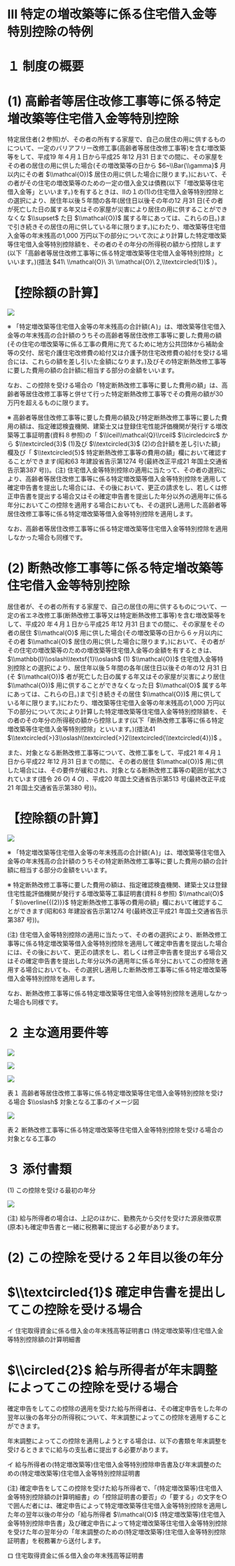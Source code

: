 # Ⅲ 特定の増改築等に係る住宅借入金等特別控除の特例

# １ 制度の概要

# (1) 高齢者等居住改修工事等に係る特定増改築等住宅借入金等特別控除

特定居住者(２参照)が、その者の所有する家屋で、自己の居住の用に供するものについて、一定のバリアフリー改修工事(高齢者等居住改修工事等)を含む増改築等をして、平成19 年４月１日から平成25 年12 月31 日までの間に、その家屋をその者の居住の用に供した場合(その増改築等の日から $6~\\Bar{\\gamma}$ 月以内にその者 $\\mathcal{O})$ 居住の用に供した場合に限ります。)において、その者がその住宅の増改築等のための一定の借入金又は債務(以下「増改築等住宅借入金等」といいます。)を有するときは、Ⅱの１の(1)の住宅借入金等特別控除との選択により、居住年以後５年間の各年(居住日以後その年の12 月31 日(その者が死亡した日の属する年又はその家屋が災害により居住の用に供することができなくな $\\supset$ た日 $\\mathcal{O})$ 属する年にあっては、これらの日。)まで引き続きその居住の用に供している年に限ります。)にわたり、増改築等住宅借入金等の年末残高の1,000 万円以下の部分について次により計算した特定増改築等住宅借入金等特別控除額を、その者のその年分の所得税の額から控除します(以下「高齢者等居住改修工事等に係る特定増改築等住宅借入金等特別控除」といいます。)(措法 $41\ \\mathcal{O}\ 3\ \\mathcal{O}\ 2,\\textcircled{1})$ ）。

# 【控除額の計算】

![](https://www.nta.go.jp/tmp/94a8cf9e-2766-4d4a-bf5b-f05131e47d88/images/c4b894bdec7d5a7bc859fabbbfad7ec0c7f9ca37086a52f7c1fdb34401030cc5.jpg)

※ 「特定増改築等住宅借入金等の年末残高の合計額(Ａ)」は、増改築等住宅借入金等の年末残高の合計額のうちその高齢者等居住改修工事等に要した費用の額(その住宅の増改築等に係る工事の費用に充てるために地方公共団体から補助金等の交付、居宅介護住宅改修費の給付又は介護予防住宅改修費の給付を受ける場合には、これらの額を差し引いた金額になります。)及びその特定断熱改修工事等に要した費用の額の合計額に相当する部分の金額をいいます。

なお、この控除を受ける場合の「特定断熱改修工事等に要した費用の額」は、高齢者等居住改修工事等と併せて行った特定断熱改修工事等でその費用の額が30 万円を超えるものに限ります。

※ 高齢者等居住改修工事等に要した費用の額及び特定断熱改修工事等に要した費用の額は、指定確認検査機関、建築士又は登録住宅性能評価機関が発行する増改築等工事証明書(資料８参照)の「 $\\lceil\\mathcal{Q}\\rceil$ $\\circledcirc$ から $\\textcircled{3}$ (1)及び $\\textcircled{3}$ (2)の合計額を差し引いた額」欄及び「 $\\textcircled{5}$ 特定断熱改修工事等の費用の額」欄において確認することができます(昭和63 年建設省告示第1274 号(最終改正平成21 年国土交通省告示第387 号))。(注) 住宅借入金等特別控除の適用に当たって、その者の選択により、高齢者等居住改修工事等に係る特定増改築等借入金等特別控除を適用して確定申告書を提出した場合には、その後において、更正の請求をし、若しくは修正申告書を提出する場合又はその確定申告書を提出した年分以外の適用年に係る年分においてこの控除を適用する場合においても、その選択し適用した高齢者等居住改修工事等に係る特定増改築等借入金等特別控除を適用します。

なお、高齢者等居住改修工事等に係る特定増改築等住宅借入金等特別控除を適用しなかった場合も同様です。

# (2) 断熱改修工事等に係る特定増改築等住宅借入金等特別控除

居住者が、その者の所有する家屋で、自己の居住の用に供するものについて、一定の省エネ改修工事(断熱改修工事等又は特定断熱改修工事等)を含む増改築等をして、平成20 年４月１日から平成25 年12 月31 日までの間に、その家屋をその者の居住 $\\mathcal{O}$ 用に供した場合(その増改築等の日から６ヶ月以内にその者 $\\mathcal{O}$ 居住の用に供した場合に限ります。)において、その者がその住宅の増改築等のための増改築等住宅借入金等の金額を有するときは、 $\\mathbb{I}\\oslash\\textsf{1}\\oslash$ (1) $\\mathcal{O})$ 住宅借入金等特別控除との選択により、居住年以後５年間の各年(居住日以後その年の12 月31 日(そ $\\mathcal{O})$ 者が死亡した日の属する年又はその家屋が災害により居住 $\\mathcal{O})$ 用に供することができなくなった日 $\\mathcal{O}$ 属する年にあっては、これらの日。)まで引き続きその居住 $\\mathcal{O})$ 用に供している年に限ります。)にわたり、増改築等住宅借入金等の年末残高の1,000 万円以下の部分について次により計算した特定増改築等住宅借入金等特別控除額を、その者のその年分の所得税の額から控除します(以下「断熱改修工事等に係る特定増改築等住宅借入金等特別控除」といいます。)(措法41 $\\textcircled{>}3\\oslash\\textcircled{>}2\\textcircled{\\textcircled{4}})$ 。

また、対象となる断熱改修工事等について、改修工事をして、平成21 年４月１日から平成22 年12 月31 日までの間に、その者の居住 $\\mathcal{O})$ 用に供した場合には、その要件が緩和され、対象となる断熱改修工事等の範囲が拡大されています(措令 $26\ O)\ 4\ O)$ 、平成20 年国土交通省告示第513 号(最終改正平成21 年国土交通省告示第380 号))。

# 【控除額の計算】

![](https://www.nta.go.jp/tmp/94a8cf9e-2766-4d4a-bf5b-f05131e47d88/images/614be40f62f6e960d7b4955d7bda87423323424eb8f0f0e071265e5f32550b2b.jpg)

※ 「特定増改築等住宅借入金等の年末残高の合計額(Ａ)」は、増改築等住宅借入金等の年末残高の合計額のうちその特定断熱改修工事等に要した費用の額の合計額に相当する部分の金額をいいます。

※ 特定断熱改修工事等に要した費用の額は、指定確認検査機関、建築士又は登録住宅性能評価機関が発行する増改築等工事証明書(資料８参照) $\\mathcal{O}$ 「 $\\overline{{(2)}}$ 特定断熱改修工事等の費用の額」欄において確認することができます(昭和63 年建設省告示第1274 号(最終改正平成21 年国土交通省告示第387 号))。

(注) 住宅借入金等特別控除の適用に当たって、その者の選択により、断熱改修工事等に係る特定増改築等借入金等特別控除を適用して確定申告書を提出した場合には、その後において、更正の請求をし、若しくは修正申告書を提出する場合又はその確定申告書を提出した年分以外の適用年に係る年分においてこの控除を適用する場合においても、その選択し適用した断熱改修工事等に係る特定増改築等借入金等特別控除を適用します。

なお、断熱改修工事等に係る特定増改築等住宅借入金等特別控除を適用しなかった場合も同様です。

# ２ 主な適用要件等

![](https://www.nta.go.jp/tmp/94a8cf9e-2766-4d4a-bf5b-f05131e47d88/images/2bacd3b95a88824f9433c8d1c57765fcd34221fce1a7e976322a3ee24bdf6479.jpg)

![](https://www.nta.go.jp/tmp/94a8cf9e-2766-4d4a-bf5b-f05131e47d88/images/6aefcabdd538b33e9a051f2d79b78377728c3963cfa92104afbab1925abce5d6.jpg)

![](https://www.nta.go.jp/tmp/94a8cf9e-2766-4d4a-bf5b-f05131e47d88/images/386d5a3fc1ad3f31f9f3615b4bfc5212920f8be67c72a67d28a30b082af1fb0c.jpg)

表１ 高齢者等居住改修工事等に係る特定増改築等住宅借入金等特別控除を受ける場合 $\\oslash$ 対象となる工事のイメージ図

![](https://www.nta.go.jp/tmp/94a8cf9e-2766-4d4a-bf5b-f05131e47d88/images/c90bcaecff95fbcf9e976983635b96dc0f57d8dad8009105d31e4f2eebc0ceb9.jpg)

表２ 断熱改修工事等に係る特定増改築等住宅借入金等特別控除を受ける場合の対象となる工事の

# ３ 添付書類

(1) この控除を受ける最初の年分

![](https://www.nta.go.jp/tmp/94a8cf9e-2766-4d4a-bf5b-f05131e47d88/images/f20921c5e0afc903958f7d1be6a0ef052e3afed2797c8117cd3d8a9ebea61904.jpg)

(注) 給与所得者の場合は、上記のほかに、勤務先から交付を受けた源泉徴収票(原本)も確定申告書と一緒に税務署に提出する必要があります。

# (2) この控除を受ける２年目以後の年分

# $\\textcircled{1}$ 確定申告書を提出してこの控除を受ける場合

イ 住宅取得資金に係る借入金の年末残高等証明書ロ (特定増改築等)住宅借入金等特別控除額の計算明細書

# $\\circled{2}$ 給与所得者が年末調整によってこの控除を受ける場合

確定申告をしてこの控除の適用を受けた給与所得者は、その確定申告をした年の翌年以後の各年分の所得税について、年末調整によってこの控除を適用することができます。

年末調整によってこの控除を適用しようとする場合は、以下の書類を年末調整を受けるときまでに給与の支払者に提出する必要があります。

イ 給与所得者の(特定増改築等)住宅借入金等特別控除申告書及び年末調整のための(特定増改築等)住宅借入金等特別控除証明書

(注) 確定申告をしてこの控除を受けた給与所得者で、「(特定増改築等)住宅借入金等特別控除額の計算明細書」の「控除証明書の要否」の「要する」の文字を○で囲んだ者には、確定申告によって特定増改築等住宅借入金等特別控除を適用した年の翌年以後の年分の「給与所得者 $\\mathcal{O}$ (特定増改築等)住宅借入金等特別控除申告書」及び確定申告によって特定増改築等住宅借入金等特別控除を受けた年の翌年分の「年末調整のための(特定増改築等)住宅借入金等特別控除証明書」を税務署から送付します。

ロ 住宅取得資金に係る借入金の年末残高等証明書